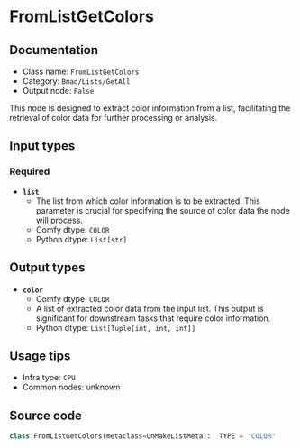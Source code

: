 # FromListGetColors
## Documentation
- Class name: `FromListGetColors`
- Category: `Bmad/Lists/GetAll`
- Output node: `False`

This node is designed to extract color information from a list, facilitating the retrieval of color data for further processing or analysis.
## Input types
### Required
- **`list`**
    - The list from which color information is to be extracted. This parameter is crucial for specifying the source of color data the node will process.
    - Comfy dtype: `COLOR`
    - Python dtype: `List[str]`
## Output types
- **`color`**
    - Comfy dtype: `COLOR`
    - A list of extracted color data from the input list. This output is significant for downstream tasks that require color information.
    - Python dtype: `List[Tuple[int, int, int]]`
## Usage tips
- Infra type: `CPU`
- Common nodes: unknown


## Source code
```python
class FromListGetColors(metaclass=UnMakeListMeta):  TYPE = "COLOR"

```

